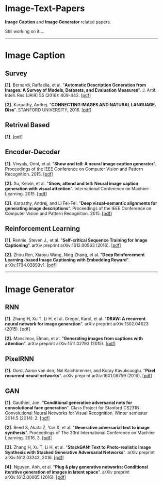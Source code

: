 # Image-Text-Papers

**Image Caption** and **Image Generator** related papers.

Still working on it....

---

# Image Caption 

## Survey

**[1].** Bernardi, Raffaella, et al. "**Automatic Description Generation from Images: A Survey of Models, Datasets, and Evaluation Measures**". J. Artif. Intell. Res.(JAIR) 55 (2016): 409-442. [[pdf](https://www.jair.org/media/4900/live-4900-9139-jair.pdf)]

**[2].** Karpathy, Andrej. "**CONNECTING IMAGES AND NATURAL LANGUAGE. Diss**". STANFORD UNIVERSITY, 2016. [[pdf](https://pdfs.semanticscholar.org/6271/07c02c2df1366965f11678dd3c4fb14ac9b3.pdf)]


## Retrival Based

**[1].**  [[pdf](http://www.cv-foundation.org/openaccess/content_cvpr_2015/papers/Vinyals_Show_and_Tell_2015_CVPR_paper.pdf)]


## Encoder-Decoder

**[1].** Vinyals, Oriol, et al. "**Show and tell: A neural image caption generator**". Proceedings of the IEEE Conference on Computer Vision and Pattern Recognition. 2015. [[pdf](http://www.cv-foundation.org/openaccess/content_cvpr_2015/papers/Vinyals_Show_and_Tell_2015_CVPR_paper.pdf)]

**[2].** Xu, Kelvin, et al. "**Show, attend and tell: Neural image caption generation with visual attention**". International Conference on Machine Learning. 2015. [[pdf](http://proceedings.mlr.press/v37/xuc15.pdf)]

**[3].** Karpathy, Andrej, and Li Fei-Fei. "**Deep visual-semantic alignments for generating image descriptions**". Proceedings of the IEEE Conference on Computer Vision and Pattern Recognition. 2015. [[pdf](http://www.cv-foundation.org/openaccess/content_cvpr_2015/papers/Karpathy_Deep_Visual-Semantic_Alignments_2015_CVPR_paper.pdf)]


## Reinforcement Learning

**[1].** Rennie, Steven J., et al. "**Self-critical Sequence Training for Image Captioning**". arXiv preprint arXiv:1612.00563 (2016). [[pdf](https://arxiv.org/pdf/1704.03899v1.pdf)]

**[2].** Zhou Ren, Xiaoyu Wang, Ning Zhang, et al. "**Deep Reinforcement Learning-based Image Captioning with Embedding Reward**".  arXiv:1704.03899v1. [[pdf](https://arxiv.org/pdf/1704.03899v1.pdf)]


---

# Image Generator

## RNN

**[1].** Zhang H, Xu T, Li H, et al. Gregor, Karol, et al. "**DRAW: A recurrent neural network for image generation**". arXiv preprint arXiv:1502.04623 (2015). [[pdf](https://arxiv.org/pdf/1502.04623v2.pdf)]

**[2].** Mansimov, Elman, et al. "**Generating images from captions with attention**". arXiv preprint arXiv:1511.02793 (2015). [[pdf](https://arxiv.org/pdf/1511.02793v2.pdf)]


## PixelRNN

**[1].** Oord, Aaron van den, Nal Kalchbrenner, and Koray Kavukcuoglu. "**Pixel recurrent neural networks**". arXiv preprint arXiv:1601.06759 (2016). [[pdf](https://arxiv.org/pdf/1601.06759v3.pdf)]


## GAN

**[1].** Gauthier, Jon. "**Conditional generative adversarial nets for convolutional face generation**". Class Project for Stanford CS231N: Convolutional Neural Networks for Visual Recognition, Winter semester 2014.5 (2014): 2. [[pdf](https://pdfs.semanticscholar.org/42f6/f5454dda99d8989f9814989efd50fe807ee8.pdf)]

**[2].** Reed S, Akata Z, Yan X, et al. "**Generative adversarial text to image synthesis**". Proceedings of The 33rd International Conference on Machine Learning. 2016, 3. [[pdf](http://proceedings.mlr.press/v48/reed16.pdf)]

**[3].** Zhang H, Xu T, Li H, et al. "**StackGAN: Text to Photo-realistic Image Synthesis with Stacked Generative Adversarial Networks**". arXiv preprint arXiv:1612.03242, 2016. [[pdf](https://arxiv.org/pdf/1612.03242.pdf)]

**[4].** Nguyen, Anh, et al. "**Plug & play generative networks: Conditional iterative generation of images in latent space**". arXiv preprint arXiv:1612.00005 (2016). [[pdf](https://arxiv.org/pdf/1612.00005v2.pdf)]

